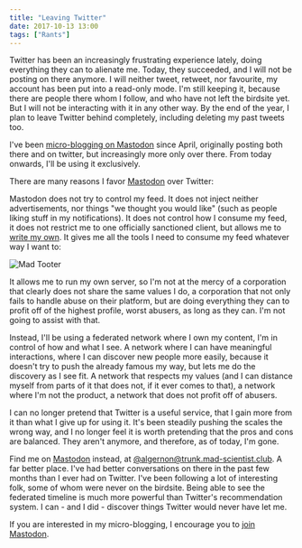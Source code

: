 ```yaml
---
title: "Leaving Twitter"
date: 2017-10-13 13:00
tags: ["Rants"]
---
```


Twitter has been an increasingly frustrating experience lately, doing everything
they can to alienate me. Today, they succeeded, and I will not be posting on
there anymore. I will neither tweet, retweet, nor favourite, my account has been
put into a read-only mode. I'm still keeping it, because there are people there
whom I follow, and who have not left the birdsite yet. But I will not be
interacting with it in any other way. By the end of the year, I plan to leave
Twitter behind completely, including deleting my past tweets too.

I've been [micro-blogging on Mastodon][m:a] since April, originally posting both
there and on twitter, but increasingly more only over there. From today onwards,
I'll be using it exclusively.

 [m:a]: https://trunk.mad-scientist.club/@algernon

There are many reasons I favor [Mastodon][m:join] over Twitter:

 [m:join]: https://joinmastodon.org/

<!-- more -->

Mastodon does not try to control my feed. It does not inject neither
advertisements, nor things "we thought you would like" (such as people liking
stuff in my notifications). It does not control how I consume my feed, it does
not restrict me to one officially sanctioned client, but allows me to [write my
own][mad-tooter]. It gives me all the tools I need to consume my feed whatever
way I want to:

 ![Mad Tooter](https://trunk.mad-scientist.club/system/media_attachments/files/000/286/474/original/34b774a9c1822e60.png)

 [mad-tooter]: https://github.com/algernon/mad-tooter

It allows me to run my own server, so I'm not at the mercy of a corporation that
clearly does not share the same values I do, a corporation that not only fails
to handle abuse on their platform, but are doing everything they can to profit
off of the highest profile, worst abusers, as long as they can. I'm not going to
assist with that.

Instead, I'll be using a federated network where I own my content, I'm in
control of how and what I see. A network where I can have meaningful
interactions, where I can discover new people more easily, because it doesn't
try to push the already famous my way, but lets me do the discovery as I see
fit. A network that respects my values (and I can distance myself from parts of
it that does not, if it ever comes to that), a network where I'm not the
product, a network that does not profit off of abusers.

I can no longer pretend that Twitter is a useful service, that I gain more from
it than what I give up for using it. It's been steadily pushing the scales the
wrong way, and I no longer feel it is worth pretending that the pros and cons
are balanced. They aren't anymore, and therefore, as of today, I'm gone.

Find me on [Mastodon][m:join] instead, at
[@algernon@trunk.mad-scientist.club][m:a]. A far better place. I've had better
conversations on there in the past few months than I ever had on Twitter. I've
been following a lot of interesting folk, some of whom were never on the
birdsite. Being able to see the federated timeline is much more powerful than
Twitter's recommendation system. I can - and I did - discover things Twitter
would never have let me.

If you are interested in my micro-blogging, I encourage you to [join
Mastodon][m:join].

 [m:a]: https://trunk.mad-scientist.club/@algernon
 [m:join]: https://joinmastodon.org/
